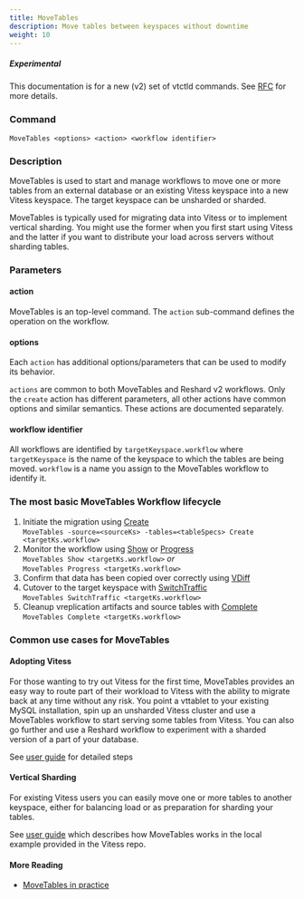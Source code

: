 ```yaml
---
title: MoveTables
description: Move tables between keyspaces without downtime
weight: 10
---
```

##### _Experimental_
This documentation is for a new (v2) set of vtctld commands. See [RFC](https://github.com/vitessio/vitess/issues/7225) for more details.

### Command

```
MoveTables <options> <action> <workflow identifier>
```

### Description

MoveTables is used to start and manage workflows to move one or more tables from an external database or an existing Vitess keyspace into a new Vitess keyspace. The target keyspace can be unsharded or sharded.

MoveTables is typically used for migrating data into Vitess or to implement vertical sharding. You might use the former when you first start using Vitess and the latter if you want to distribute your load across servers without sharding tables.

### Parameters

#### action

<div class="cmd">

MoveTables is an top-level command. The `action` sub-command defines the operation on the workflow.

</div>

#### options
<div class="cmd">

Each `action` has additional options/parameters that can be used to modify its behavior.

`actions` are common to both MoveTables and Reshard v2 workflows. Only the `create` action has different parameters, all other actions have common options and similar semantics. These actions are documented separately.

</div>

#### workflow identifier

<div class="cmd">

All workflows are identified by `targetKeyspace.workflow` where `targetKeyspace` is the name of the keyspace to which the tables are being moved. `workflow` is a name you assign to the MoveTables workflow to identify it.

</div>


### The most basic MoveTables Workflow lifecycle

1. Initiate the migration using [Create](../create)<br/>
`MoveTables -source=<sourceKs> -tables=<tableSpecs> Create <targetKs.workflow>`
1. Monitor the workflow using [Show](../show) or [Progress](../progress)<br/>
`MoveTables Show <targetKs.workflow>` _*or*_ <br/>
`MoveTables Progress <targetKs.workflow>`<br/>
1. Confirm that data has been copied over correctly using [VDiff](../../../vdiff)
1. Cutover to the target keyspace with [SwitchTraffic](../switchtraffic) <br/>
`MoveTables SwitchTraffic <targetKs.workflow>`
1. Cleanup vreplication artifacts and source tables with [Complete](../complete) <br/>
`MoveTables Complete <targetKs.workflow>`


### Common use cases for MoveTables

#### Adopting Vitess

For those wanting to try out Vitess for the first time, MoveTables provides an easy way to route part of their workload
to Vitess with the ability to migrate back at any time without any risk. You point a vttablet to your existing MySQL installation, spin up an unsharded Vitess cluster and use a MoveTables workflow to start serving some tables from Vitess. You can also go further and use a Reshard workflow to experiment with a sharded version of a part of your database.

See [user guide](../../../../../docs/user-guides/configuration-advanced/unmanaged-tablet/#move-legacytable-to-the-commerce-keyspace) for detailed steps

#### Vertical Sharding

For existing Vitess users you can easily move one or more tables to another keyspace, either for balancing load or
as preparation for sharding your tables.

See [user guide](../../../../../docs/user-guides/migration/move-tables/) which describes how MoveTables works in the local example provided in the Vitess repo.

#### More Reading

* [MoveTables in practice](../../../../../docs/concepts/move-tables/)
